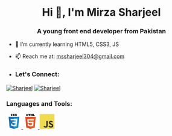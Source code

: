 <h1 align="center">Hi 👋, I'm Mirza Sharjeel </h1>
<h3 align="center">A young front end developer from Pakistan </h3>

- 🌱 I’m currently learning HTML5, CSS3, JS

- 📫 Reach me at: mssharjeel304@gmail.com

- <h3 align="left">Let's Connect:</h3>
<p align="left">
<a href="https://linkedin.com/in/msharjeel~30" target="blank"><img align="center" src="https://cdn.jsdelivr.net/npm/simple-icons@3.0.1/icons/linkedin.svg" alt="Sharjeel" height="30" width="40" /></a>
<a href="https://instagram.com/hafiz_sharjeel30" target="blank"><img align="center" src="https://cdn.jsdelivr.net/npm/simple-icons@3.0.1/icons/instagram.svg" alt="Sharjeel" height="30" width="40" /></a>
</p>

<h3 align="left">Languages and Tools:</h3>
<p align="left"> <a href="https://www.w3schools.com/css/" target="_blank" rel="noreferrer"> <img src="https://raw.githubusercontent.com/devicons/devicon/master/icons/css3/css3-original-wordmark.svg" alt="css3" width="40" height="40"/> </a> <a href="https://www.w3.org/html/" target="_blank" rel="noreferrer"> <img src="https://raw.githubusercontent.com/devicons/devicon/master/icons/html5/html5-original-wordmark.svg" alt="html5" width="40" height="40"/> </a> <a href="https://developer.mozilla.org/en-US/docs/Web/JavaScript" target="_blank" rel="noreferrer"> <img src="https://raw.githubusercontent.com/devicons/devicon/master/icons/javascript/javascript-original.svg" alt="javascript" width="40" height="40"/> </a> </p>



<!---
Sharji30/Sharji30 is a ✨ special ✨ repository because its `README.md` (this file) appears on your GitHub profile.
You can click the Preview link to take a look at your changes.
--->
